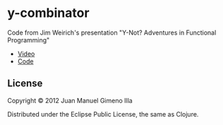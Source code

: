 # y-combinator

Code from Jim Weirich's presentation "Y-Not? Adventures in Functional Programming"

* [Video](http://www.infoq.com/presentations/Y-Combinator)
* [Code](https://github.com/jimweirich/presentation_ynot.git)

## License

Copyright © 2012 Juan Manuel Gimeno Illa

Distributed under the Eclipse Public License, the same as Clojure.
